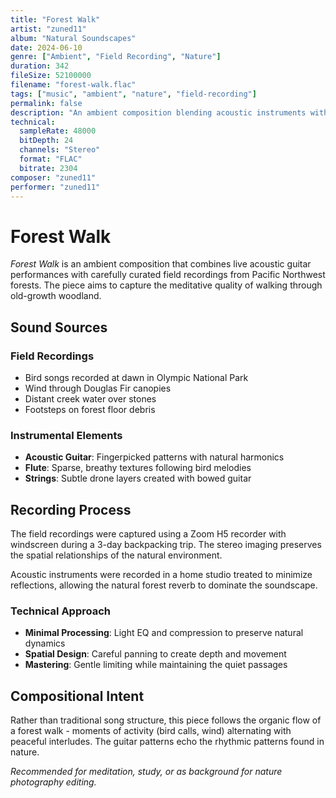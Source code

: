 ```yaml
---
title: "Forest Walk"
artist: "zuned11"
album: "Natural Soundscapes"
date: 2024-06-10
genre: ["Ambient", "Field Recording", "Nature"]
duration: 342
fileSize: 52100000
filename: "forest-walk.flac"
tags: ["music", "ambient", "nature", "field-recording"]
permalink: false
description: "An ambient composition blending acoustic instruments with natural field recordings from forest environments."
technical:
  sampleRate: 48000
  bitDepth: 24
  channels: "Stereo"
  format: "FLAC"
  bitrate: 2304
composer: "zuned11"
performer: "zuned11"
---
```


# Forest Walk

*Forest Walk* is an ambient composition that combines live acoustic guitar performances with carefully curated field recordings from Pacific Northwest forests. The piece aims to capture the meditative quality of walking through old-growth woodland.

## Sound Sources

### Field Recordings
- Bird songs recorded at dawn in Olympic National Park
- Wind through Douglas Fir canopies
- Distant creek water over stones
- Footsteps on forest floor debris

### Instrumental Elements  
- **Acoustic Guitar**: Fingerpicked patterns with natural harmonics
- **Flute**: Sparse, breathy textures following bird melodies
- **Strings**: Subtle drone layers created with bowed guitar

## Recording Process

The field recordings were captured using a Zoom H5 recorder with windscreen during a 3-day backpacking trip. The stereo imaging preserves the spatial relationships of the natural environment.

Acoustic instruments were recorded in a home studio treated to minimize reflections, allowing the natural forest reverb to dominate the soundscape.

### Technical Approach

- **Minimal Processing**: Light EQ and compression to preserve natural dynamics
- **Spatial Design**: Careful panning to create depth and movement
- **Mastering**: Gentle limiting while maintaining the quiet passages

## Compositional Intent

Rather than traditional song structure, this piece follows the organic flow of a forest walk - moments of activity (bird calls, wind) alternating with peaceful interludes. The guitar patterns echo the rhythmic patterns found in nature.

*Recommended for meditation, study, or as background for nature photography editing.*